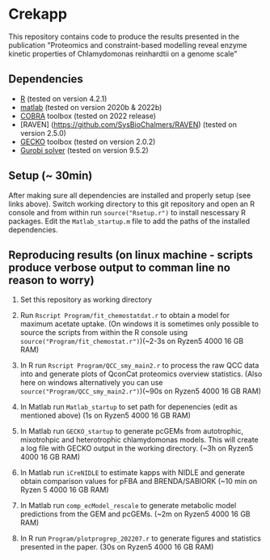 # Crekapp
This repository contains code to produce the results presented in the publication "Proteomics and constraint-based modelling reveal enzyme kinetic properties of Chlamydomonas reinhardtii on a genome scale"

## Dependencies
 - [R](https://www.r-project.org/) (tested on version 4.2.1)
 - [matlab](https://www.mathworks.com/help/install/install-products.html) (tested on version 2020b & 2022b)
 - [COBRA](https://opencobra.github.io/cobratoolbox/stable/installation.html) toolbox (tested on 2022 release)
 - [RAVEN] (https://github.com/SysBioChalmers/RAVEN) (tested on version 2.5.0)
 - [GECKO](https://github.com/SysBioChalmers/GECKO) toolbox (tested on version 2.0.2)
 - [Gurobi solver](https://www.gurobi.com/documentation/9.5/quickstart_mac/software_installation_guid.html) (tested on version 9.5.2)

## Setup (~ 30min)
After making sure all dependencies are installed and properly setup (see links above). Switch working directory to this git repository and open an R console and from within run
`source("Rsetup.r")` to install nescessary R packages.
Edit the `Matlab_startup.m` file to add the paths of the installed dependencies.

## Reproducing results (on linux machine - scripts produce verbose output to comman line no reason to worry)
1. Set this repository as working directory 

2. Run `Rscript Program/fit_chemostatdat.r` to obtain a model for maximum acetate uptake. (On windows it is sometimes only possible to source the scripts from within the R console using `source("Program/fit_chemostat.r")`)(~2-3s on Ryzen5 4000 16 GB RAM)

3. In R run `Rscript Program/QCC_smy_main2.r` to process the raw QCC data into and generate plots of QconCat proteomics overview statistics. (Also here on windows alternatively you can use `source("Program/QCC_smy_main2.r")`)(~90s on Ryzen5 4000 16 GB RAM)

4. In Matlab run `Matlab_startup` to set path for depenencies (edit as mentioned above) (1s on Ryzen5 4000 16 GB RAM)

5. In Matlab run `GECKO_startup` to generate pcGEMs from autotrophic, mixotrohpic and heterotrophic chlamydomonas models. This will create a log file with GECKO output in the working directory. (~3h on  Ryzen5 4000 16 GB RAM)

6. In Matlab run `iCreNIDLE` to estimate kapps with NIDLE and generate obtain comparison values for pFBA and BRENDA/SABIORK (~10 min on Ryzen 5 4000 16 GB RAM)

7. In Matlab run `comp_ecModel_rescale` to generate metabolic model predictions from the GEM and pcGEMs. (~2m on Ryzen5 4000 16 GB RAM)

8. In R run `Program/plotprogrep_202207.r` to generate figures and statistics presented in the paper. (30s on Ryzen5 4000 16 GB RAM)
